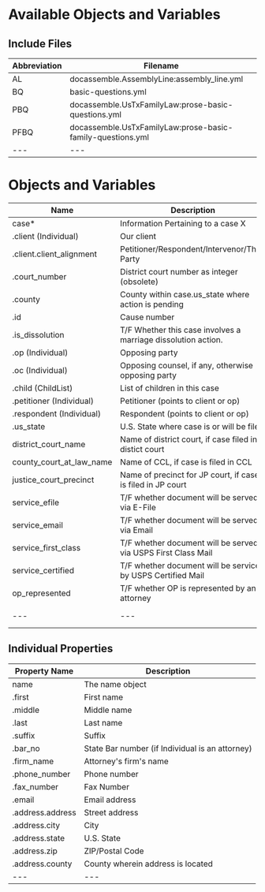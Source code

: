 # Available Objects and Variables

## Include Files

| Abbreviation | Filename |
|---|---|
| AL | docassemble.AssemblyLine:assembly_line.yml |
| BQ | basic-questions.yml |
| PBQ | docassemble.UsTxFamilyLaw:prose-basic-questions.yml |
| PFBQ | docassemble.UsTxFamilyLaw:prose-basic-family-questions.yml |
|---|---|

# Objects and Variables

| Name | Description | AL | BQ | PBQ | PFBQ |
|---|---|---|---|---|---|
| case* | Information Pertaining to a case X | X | | |
| .client (Individual) | Our client | X | X | | |
| .client.client_alignment | Petitioner/Respondent/Intervenor/Third Party | X | X | | |
| .court_number | District court number as integer (obsolete) | X | X | | |
| .county | County within case.us_state where action is pending | X | X | | |
| .id | Cause number | X | X | | |
| .is_dissolution | T/F Whether this case involves a marriage dissolution action. | X | X | | |
| .op (Individual) | Opposing party | X | X | | |
| .oc (Individual) | Opposing counsel, if any, otherwise opposing party | X | X | | |
| .child (ChildList) | List of children in this case | X | X | | |
| .petitioner (Individual) | Petitioner (points to client or op) | X | X | | |
| .respondent (Individual) | Respondent (points to client or op) | X | X | | |
| .us_state | U.S. State where case is or will be filed | X | X | | |
| district_court_name | Name of district court, if case filed in distict court | X | X | | |
| county_court_at_law_name | Name of CCL, if case is filed in CCL | X | X | | |
| justice_court_precinct | Name of precinct for JP court, if case is filed in JP court | X | X | | |
| service_efile | T/F whether document will be served via E-File | X | X | | |
| service_email | T/F whether document will be served via Email | X | X | | |
| service_first_class | T/F whether document will be served via USPS First Class Mail | X | X | | |
| service_certified | T/F whether document will be service by USPS Certified Mail | X | X | | |
| op_represented | T/F whether OP is represented by an attorney | X | X | | |
|---|---|---|---|---|---|


## Individual Properties

| Property Name | Description |
|---|---|
| name | The name object |
| .first | First name |
| .middle | Middle name |
| .last | Last name |
| .suffix | Suffix |
| .bar_no | State Bar number (if Individual is an attorney) |
| .firm_name | Attorney's firm's name |
| .phone_number | Phone number |
| .fax_number | Fax Number |
| .email | Email address |
| .address.address | Street address |
| .address.city | City |
| .address.state | U.S. State |
| .address.zip | ZIP/Postal Code 
| .address.county | County wherein address is located |
|---|---|
